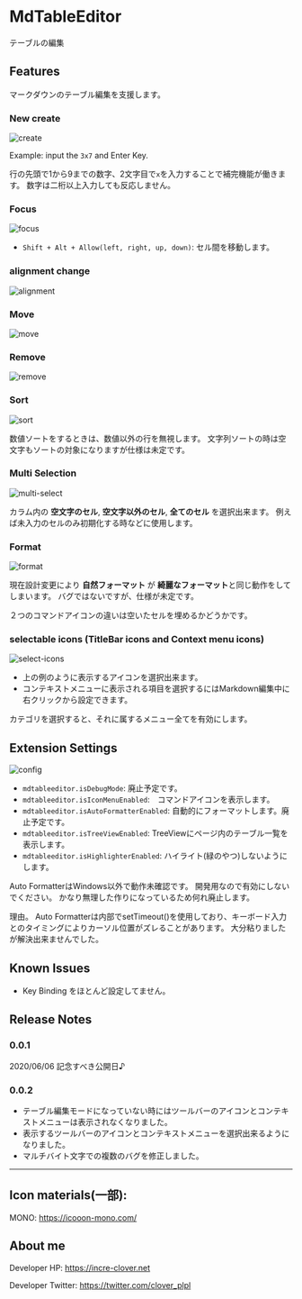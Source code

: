 # MdTableEditor

テーブルの編集


## Features

マークダウンのテーブル編集を支援します。



### New create

![create](./readme-images/create.gif)

Example: input the `3x7` and Enter Key.

行の先頭で1から9までの数字、2文字目で`x`を入力することで補完機能が働きます。
数字は二桁以上入力しても反応しません。



### Focus

![focus](./readme-images/focus.gif)

* `Shift + Alt + Allow(left, right, up, down)`: セル間を移動します。



### alignment change

![alignment](./readme-images/alignment.gif)




### Move

![move](./readme-images/move.gif)





### Remove
![remove](./readme-images/remove.gif)



### Sort
![sort](./readme-images/sort.gif)

数値ソートをするときは、数値以外の行を無視します。
文字列ソートの時は空文字もソートの対象になりますが仕様は未定です。


### Multi Selection
![multi-select](./readme-images/multi-select.gif)

カラム内の **空文字のセル**, **空文字以外のセル**, **全てのセル** を選択出来ます。
例えば未入力のセルのみ初期化する時などに使用します。



### Format

![format](./readme-images/format.gif)

現在設計変更により **自然フォーマット** が **綺麗なフォーマット**と同じ動作をしてしまいます。
バグではないですが、仕様が未定です。

２つのコマンドアイコンの違いは空いたセルを埋めるかどうかです。


### selectable icons (TitleBar icons and Context menu icons)


![select-icons](./readme-images/select-cmd.gif)

* 上の例のように表示するアイコンを選択出来ます。
* コンテキストメニューに表示される項目を選択するにはMarkdown編集中に右クリックから設定できます。

カテゴリを選択すると、それに属するメニュー全てを有効にします。


## Extension Settings

![config](./readme-images/config.gif)

* `mdtableeditor.isDebugMode`: 廃止予定です。
* `mdtableeditor.isIconMenuEnabled`:　コマンドアイコンを表示します。
* `mdtableeditor.isAutoFormatterEnabled`: 自動的にフォーマットします。廃止予定です。
* `mdtableeditor.isTreeViewEnabled`: TreeViewにページ内のテーブル一覧を表示します。
* `mdtableeditor.isHighlighterEnabled`: ハイライト(緑のやつ)しないようにします。


Auto FormatterはWindows以外で動作未確認です。
開発用なので有効にしないでください。
かなり無理した作りになっているため何れ廃止します。

理由。
Auto Formatterは内部でsetTimeout()を使用しており、キーボード入力とのタイミングによりカーソル位置がズレることがあります。
大分粘りましたが解決出来ませんでした。



## Known Issues

* Key Binding をほとんど設定してません。


## Release Notes


### 0.0.1

2020/06/06 記念すべき公開日♪


### 0.0.2


* テーブル編集モードになっていない時にはツールバーのアイコンとコンテキストメニューは表示されなくなりました。
* 表示するツールバーのアイコンとコンテキストメニューを選択出来るようになりました。
* マルチバイト文字での複数のバグを修正しました。


---------------------------------------------------------------------------


## Icon materials(一部):

MONO: https://icooon-mono.com/



## About me

Developer HP: https://incre-clover.net

Developer Twitter: https://twitter.com/clover_plpl

